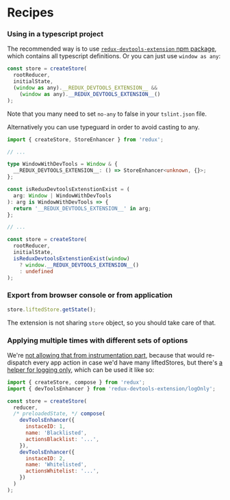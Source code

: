 # Recipes

### Using in a typescript project

The recommended way is to use [`redux-devtools-extension` npm package](/README.md#13-use-redux-devtools-extension-package-from-npm), which contains all typescript definitions. Or you can just use `window as any`:

```js
const store = createStore(
  rootReducer,
  initialState,
  (window as any).__REDUX_DEVTOOLS_EXTENSION__ &&
    (window as any).__REDUX_DEVTOOLS_EXTENSION__()
);
```

Note that you many need to set `no-any` to false in your `tslint.json` file.

Alternatively you can use typeguard in order to avoid
casting to any.

```typescript
import { createStore, StoreEnhancer } from 'redux';

// ...

type WindowWithDevTools = Window & {
  __REDUX_DEVTOOLS_EXTENSION__: () => StoreEnhancer<unknown, {}>;
};

const isReduxDevtoolsExtenstionExist = (
  arg: Window | WindowWithDevTools
): arg is WindowWithDevTools => {
  return '__REDUX_DEVTOOLS_EXTENSION__' in arg;
};

// ...

const store = createStore(
  rootReducer,
  initialState,
  isReduxDevtoolsExtenstionExist(window)
    ? window.__REDUX_DEVTOOLS_EXTENSION__()
    : undefined
);
```

### Export from browser console or from application

```js
store.liftedStore.getState();
```

The extension is not sharing `store` object, so you should take care of that.

### Applying multiple times with different sets of options

We're [not allowing that from instrumentation part](https://github.com/zalmoxisus/redux-devtools-instrument/blob/master/src/instrument.js#L676), because that would re-dispatch every app action in case we'd have many liftedStores, but there's [a helper for logging only](https://github.com/zalmoxisus/redux-devtools-extension/blob/master/npm-package/logOnly.js), which can be used it like so:

```js
import { createStore, compose } from 'redux';
import { devToolsEnhancer } from 'redux-devtools-extension/logOnly';

const store = createStore(
  reducer,
  /* preloadedState, */ compose(
    devToolsEnhancer({
      instaceID: 1,
      name: 'Blacklisted',
      actionsBlacklist: '...',
    }),
    devToolsEnhancer({
      instaceID: 2,
      name: 'Whitelisted',
      actionsWhitelist: '...',
    })
  )
);
```
